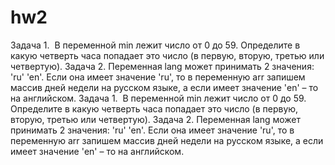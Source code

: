 # hw2
 Задача 1.  В переменной min лежит число от 0 до 59. Определите в какую четверть часа попадает это число (в первую, вторую, третью или четвертую). 
  Задача 2. Переменная lang может принимать 2 значения: 'ru' 'en'. Если она имеет значение 'ru', то в переменную arr запишем массив дней недели на русском языке, а если имеет значение 'en' – то на английском.
Задача 1.  В переменной min лежит число от 0 до 59. Определите в какую четверть часа попадает это число (в первую, вторую, третью или четвертую).  Задача 2. Переменная lang может принимать 2 значения: 'ru' 'en'. Если она имеет значение 'ru', то в переменную arr запишем массив дней недели на русском языке, а если имеет значение 'en' – то на английском.
